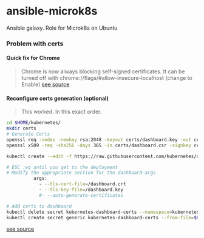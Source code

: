 # ansible-microk8s

Ansible galaxy. Role for Microk8s on Ubuntu
### Problem with certs 


#### Quick fix for Chrome

> Chrome is now always blocking self-signed certificates. It can be turned off with chrome://flags/#allow-insecure-localhost (change to Enable) [see source](https://github.com/ubuntu/microk8s/issues/945#issuecomment-593843714)

#### Reconfigure certs generation (optional)

> This worked. In this exact order.
```bash
cd $HOME/kubernetes/
mkdir certs
# Generate Certs
openssl req -nodes -newkey rsa:2048 -keyout certs/dashboard.key -out certs/dashboard.csr -subj "/C=/ST=/L=/O=/OU=/CN=kubernetes-dashboard"
openssl x509 -req -sha256 -days 365 -in certs/dashboard.csr -signkey certs/dashboard.key -out certs/dashboard.crt

kubectl create --edit -f https://raw.githubusercontent.com/kubernetes/dashboard/v2.0.0-beta5/aio/deploy/recommended.yaml

# ESC :wq until you get to the deployment
# Modify the appropriate section for the dashboard-args
          args:
            - --tls-cert-file=/dashboard.crt
            - --tls-key-file=/dashboard.key
            #- --auto-generate-certificates

# Add certs to dashboard
kubectl delete secret kubernetes-dashboard-certs --namespace=kubernetes-dashboard
kubectl create secret generic kubernetes-dashboard-certs --from-file=$HOME/kubernetes/certs -n kubernetes-dashboard
```
[see source](https://github.com/kubernetes/dashboard/issues/2995#issuecomment-551309479)